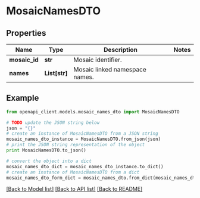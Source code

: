 # MosaicNamesDTO


## Properties

Name | Type | Description | Notes
------------ | ------------- | ------------- | -------------
**mosaic_id** | **str** | Mosaic identifier. | 
**names** | **List[str]** | Mosaic linked namespace names. | 

## Example

```python
from openapi_client.models.mosaic_names_dto import MosaicNamesDTO

# TODO update the JSON string below
json = "{}"
# create an instance of MosaicNamesDTO from a JSON string
mosaic_names_dto_instance = MosaicNamesDTO.from_json(json)
# print the JSON string representation of the object
print MosaicNamesDTO.to_json()

# convert the object into a dict
mosaic_names_dto_dict = mosaic_names_dto_instance.to_dict()
# create an instance of MosaicNamesDTO from a dict
mosaic_names_dto_form_dict = mosaic_names_dto.from_dict(mosaic_names_dto_dict)
```
[[Back to Model list]](../README.md#documentation-for-models) [[Back to API list]](../README.md#documentation-for-api-endpoints) [[Back to README]](../README.md)


